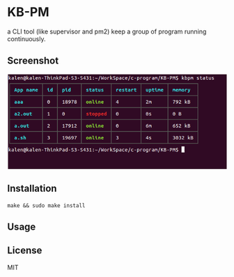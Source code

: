 # KB-PM
a CLI tool (like supervisor and pm2) keep a group of program running continuously.

## Screenshot
![](./data/pic.png)<br>

## Installation
``` shell
make && sudo make install
```
## Usage

## License
MIT